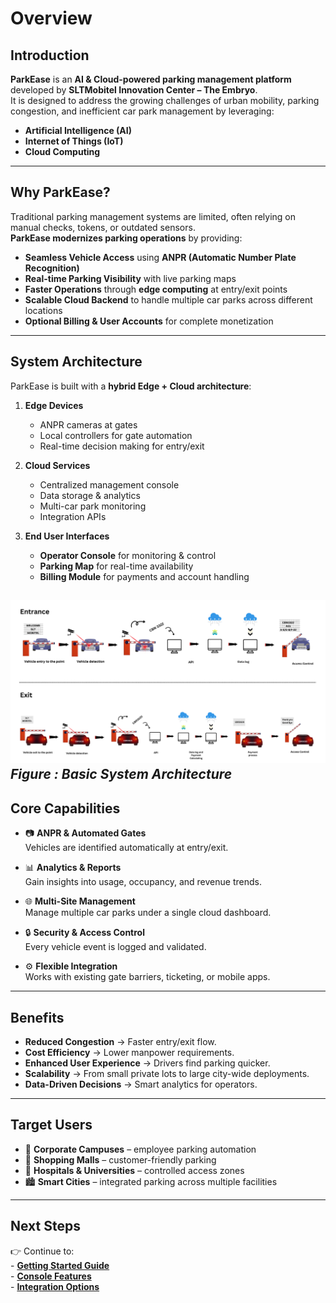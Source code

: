 # Overview

## Introduction

**ParkEase** is an **AI & Cloud-powered parking management platform** developed by **SLTMobitel Innovation Center – The Embryo**.  
It is designed to address the growing challenges of urban mobility, parking congestion, and inefficient car park management by leveraging:

- **Artificial Intelligence (AI)**
- **Internet of Things (IoT)**
- **Cloud Computing**


---

## Why ParkEase?

Traditional parking management systems are limited, often relying on manual checks, tokens, or outdated sensors.  
**ParkEase modernizes parking operations** by providing:

- **Seamless Vehicle Access** using **ANPR (Automatic Number Plate Recognition)**  
- **Real-time Parking Visibility** with live parking maps  
- **Faster Operations** through **edge computing** at entry/exit points  
- **Scalable Cloud Backend** to handle multiple car parks across different locations  
- **Optional Billing & User Accounts** for complete monetization  

---

## System Architecture

ParkEase is built with a **hybrid Edge + Cloud architecture**:

1. **Edge Devices**  
    - ANPR cameras at gates  
    - Local controllers for gate automation  
    - Real-time decision making for entry/exit  

2. **Cloud Services**  
    - Centralized management console  
    - Data storage & analytics  
    - Multi-car park monitoring  
    - Integration APIs  

3. **End User Interfaces**  
    - **Operator Console** for monitoring & control  
    - **Parking Map** for real-time availability  
    - **Billing Module** for payments and account handling  

![Hardware Setup](images/system-overview.png)
*Figure : Basic System Architecture* 
---

## Core Capabilities

- :camera: **ANPR & Automated Gates**  
  Vehicles are identified automatically at entry/exit.

- :bar_chart: **Analytics & Reports**  
  Gain insights into usage, occupancy, and revenue trends.

- :globe_with_meridians: **Multi-Site Management**  
  Manage multiple car parks under a single cloud dashboard.

- :lock: **Security & Access Control**  
  Every vehicle event is logged and validated.

- :gear: **Flexible Integration**  
  Works with existing gate barriers, ticketing, or mobile apps.

---

## Benefits

- **Reduced Congestion** → Faster entry/exit flow.  
- **Cost Efficiency** → Lower manpower requirements.  
- **Enhanced User Experience** → Drivers find parking quicker.  
- **Scalability** → From small private lots to large city-wide deployments.  
- **Data-Driven Decisions** → Smart analytics for operators.  

---

## Target Users

- :office: **Corporate Campuses** – employee parking automation  
- :department_store: **Shopping Malls** – customer-friendly parking  
- :hospital: **Hospitals & Universities** – controlled access zones  
- :cityscape: **Smart Cities** – integrated parking across multiple facilities  

---

## Next Steps

👉 Continue to:  
    - [**Getting Started Guide**](getting-started.md)  
    - [**Console Features**](console/dashboard.md)  
    - [**Integration Options**](integration.md)  
